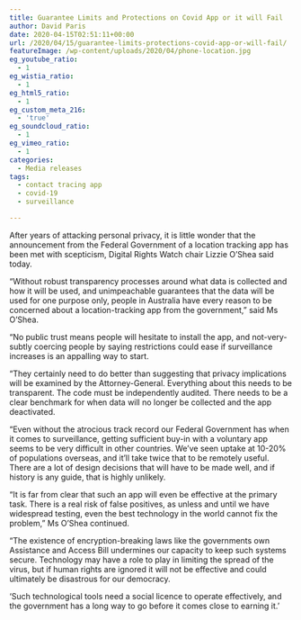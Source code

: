 ```yaml
---
title: Guarantee Limits and Protections on Covid App or it will Fail
author: David Paris
date: 2020-04-15T02:51:11+00:00
url: /2020/04/15/guarantee-limits-protections-covid-app-or-will-fail/
featureImage: /wp-content/uploads/2020/04/phone-location.jpg
eg_youtube_ratio:
  - 1
eg_wistia_ratio:
  - 1
eg_html5_ratio:
  - 1
eg_custom_meta_216:
  - 'true'
eg_soundcloud_ratio:
  - 1
eg_vimeo_ratio:
  - 1
categories:
  - Media releases
tags:
  - contact tracing app
  - covid-19
  - surveillance

---
```

After years of attacking personal privacy, it is little wonder that the announcement from the Federal Government of a location tracking app has been met with scepticism, Digital Rights Watch chair Lizzie O’Shea said today.

“Without robust transparency processes around what data is collected and how it will be used, and unimpeachable guarantees that the data will be used for one purpose only, people in Australia have every reason to be concerned about a location-tracking app from the government,” said Ms O’Shea.

“No public trust means people will hesitate to install the app, and not-very-subtly coercing people by saying restrictions could ease if surveillance increases is an appalling way to start.

“They certainly need to do better than suggesting that privacy implications will be examined by the Attorney-General. Everything about this needs to be transparent. The code must be independently audited. There needs to be a clear benchmark for when data will no longer be collected and the app deactivated.

“Even without the atrocious track record our Federal Government has when it comes to surveillance, getting sufficient buy-in with a voluntary app seems to be very difficult in other countries. We’ve seen uptake at 10-20% of populations overseas, and it’ll take twice that to be remotely useful. There are a lot of design decisions that will have to be made well, and if history is any guide, that is highly unlikely.

“It is far from clear that such an app will even be effective at the primary task. There is a real risk of false positives, as unless and until we have widespread testing, even the best technology in the world cannot fix the problem,” Ms O&#8217;Shea continued.

“The existence of encryption-breaking laws like the governments own Assistance and Access Bill undermines our capacity to keep such systems secure. Technology may have a role to play in limiting the spread of the virus, but if human rights are ignored it will not be effective and could ultimately be disastrous for our democracy.

‘Such technological tools need a social licence to operate effectively, and the government has a long way to go before it comes close to earning it.’